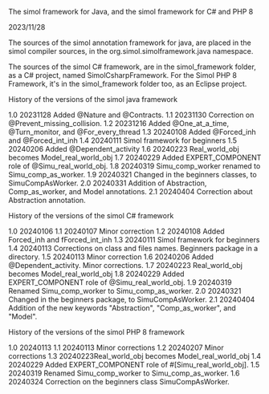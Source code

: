 The simol framework for Java, and the simol framework for C# and PHP 8

2023/11/28

The sources of the simol annotation framework for java, are placed in the simol compiler sources, in the org.simol.simolframework.java namespace.

The sources of the simol C# framework, are in the simol_framework folder, as a C# project, named SimolCsharpFramework.
For the Simol PHP 8 Framework, it's in the simol_framework folder too, as an Eclipse project.

History of the versions of the simol java framework

1.0	20231128	Added @Nature and @Contracts.
1.1 20231130	Correction on @Prevent_missing_collision.
1.2 20231216  Added @One_at_a_time, @Turn_monitor, and @For_every_thread
1.3 20240108 	Added @Forced_inh and @Forced_int_inh
1.4 20240111	Simol framework for beginners
1.5 20240206	Added @Dependent_activity
1.6 20240223	Real_world_obj becomes Model_real_world_obj
1.7	20240229	Added EXPERT_COMPONENT role of @Simu_real_world_obj.
1.8 20240319 Simu_comp_worker renamed to Simu_comp_as_worker.
1.9	20240321	Changed in the beginners classes, to SimuCompAsWorker.
2.0 20240331 Addition of Abstraction, Comp_as_worker, and Model annotations.
2.1 20240404 Correction about Abstraction annotation.

History of the versions of the simol C# framework

1.0 20240106
1.1 20240107 Minor correction
1.2 20240108 Added Forced_inh and fForced_int_inh
1.3 20240111 Simol framework for beginners
1.4 20240113 Corrections on class and files names. Beginners package in a directory.
1.5 20240113 Minor correction
1.6 20240206	Added @Dependent_activity. Minor corrections.
1.7 20240223	Real_world_obj becomes Model_real_world_obj
1.8 20240229	Added EXPERT_COMPONENT role of @Simu_real_world_obj.
1.9	20240319	Renamed Simu_comp_worker to Simu_comp_as_worker.
2.0	20240321	Changed in the beginners package, to SimuCompAsWorker.
2.1	20240404	Addition of the new keywords "Abstraction", "Comp_as_worker", and "Model".

History of the versions of the simol PHP 8 framework

1.0	20240113
1.1 20240113 Minor corrections
1.2 20240207 Minor corrections
1.3 20240223Real_world_obj becomes Model_real_world_obj
1.4	20240229 Added EXPERT_COMPONENT role of #[Simu_real_world_obj].
1.5	20240319 Renamed Simu_comp_worker to Simu_comp_as_worker.
1.6	20240324 Correction on the beginners class SimuCompAsWorker. 